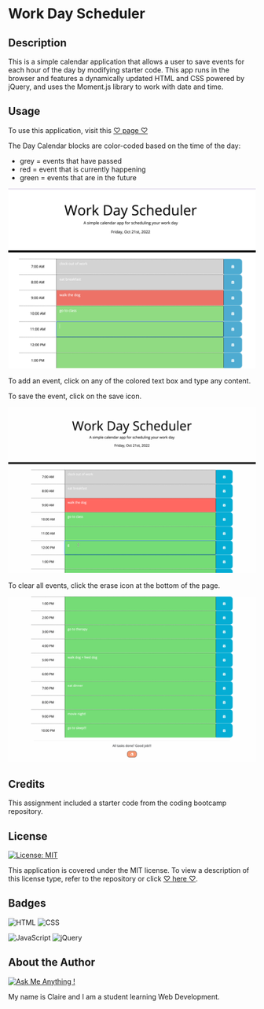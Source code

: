 # Work Day Scheduler
## Description
This is a simple calendar application that allows a user to save events for each hour of the day by modifying starter code. This app runs in the browser and features a dynamically updated HTML and CSS powered by jQuery, and uses the Moment.js library to work with date and time.

## Usage

To use this application, visit this [♡ page ♡](https://cmariego97.github.io/Work-Day-Scheduler/)

The Day Calendar blocks are color-coded based on the time of the day:
- grey = events that have passed
- red = event that is currently happening
- green = events that are in the future

![color-coded scheduler](./assets/images/color-coded-scheduler.png)

To add an event, click on any of the colored text box and type any content.

To save the event, click on the save icon.

![added an event](./assets/images/add-event-demo.gif)

To clear all events, click the erase icon at the bottom of the page.

![clear events](./assets/images/clear-events-demo.gif)

## Credits

This assignment included a starter code from the coding bootcamp repository.

## License

[![License: MIT](https://img.shields.io/badge/License-MIT-yellow.svg)](https://opensource.org/licenses/MIT)

This application is covered under the MIT license.
To view a description of this license type, refer to the repository or click [♡ here ♡](https://opensource.org/licenses/MIT).

## Badges
![HTML](https://img.shields.io/badge/HTML-239120?style=for-the-badge&logo=html5&logoColor=white
)
![CSS](https://img.shields.io/badge/CSS-239120?&style=for-the-badge&logo=css3&logoColor=white
)

![JavaScript](https://img.shields.io/badge/javascript-%23323330.svg?style=for-the-badge&logo=javascript&logoColor=%23F7DF1E)
![jQuery](https://img.shields.io/badge/jquery-%230769AD.svg?style=for-the-badge&logo=jquery&logoColor=white)

## About the Author

[![Ask Me Anything !](https://img.shields.io/badge/Ask%20me-anything-1abc9c.svg)](https://GitHub.com/Naereen/ama)

My name is Claire and I am a student learning Web Development.